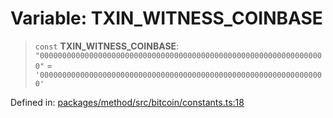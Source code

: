 # Variable: TXIN\_WITNESS\_COINBASE

> `const` **TXIN\_WITNESS\_COINBASE**: `"0000000000000000000000000000000000000000000000000000000000000000"` = `'0000000000000000000000000000000000000000000000000000000000000000'`

Defined in: [packages/method/src/bitcoin/constants.ts:18](https://github.com/dcdpr/did-btcr2-js/blob/4a717493e735221d072999f212891939f4de3f23/packages/method/src/bitcoin/constants.ts#L18)
